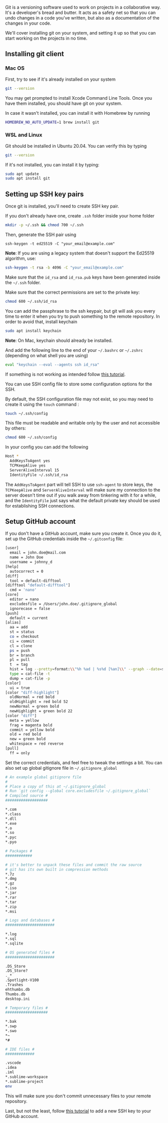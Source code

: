 Git is a versioning software used to work on projects in a collaborative way. It's a developer's bread and butter. It acts as a safety net so that you can undo changes in a code you've written, but also as a documentation of the changes in your code.

We'll cover installing git on your system, and setting it up so that you can start working on the projects in no time.

## Installing git client

### Mac OS

First, try to see if it's already installed on your system

```bash
git --version
```

You may get prompted to install Xcode Command Line Tools. Once you have them installed, you should have git on your system.

In case it wasn't installed, you can install it with Homebrew by running

```bash
HOMEBREW_NO_AUTO_UPDATE=1 brew install git
```


### WSL and Linux

Git should be installed in Ubuntu 20.04. You can verify this by typing

```bash
git --version
```

If it's not installed, you can install it by typing:

```bash
sudo apt update
sudo apt install git
```

## Setting up SSH key pairs

Once git is installed, you'll need to create SSH key pair.

If you don't already have one, create `.ssh` folder inside your home folder

```bash
mkdir -p ~/.ssh && chmod 700 ~/.ssh

```

Then, generate the SSH pair using

```
ssh-keygen -t ed25519 -C "your_email@example.com"
```

**Note**: If you are using a legacy system that doesn't support the Ed25519 algorithm, use:

```bash
ssh-keygen -t rsa -b 4096 -C "your_email@example.com"
```

Make sure that the `id_rsa` and `id_rsa.pub` keys have been generated inside the `~/.ssh` folder.

Make sure that the correct permissions are set to the private key:

```bash
chmod 600 ~/.ssh/id_rsa
```

You can add the passphrase to the ssh keypair, but git will ask you every time to enter it when you try to push something to the remote repository. In order to avoid that, install keychain

```bash
sudo apt install keychain
```

**Note**: On Mac, keychain should already be installed.

And add the following line to the end of your `~/.bashrc` or `~/.zshrc` (depending on what shell you are using)

```bash
eval "keychain --eval --agents ssh id_rsa"
```

If something is not working as intended follow [this tutorial](https://docs.github.com/en/authentication/connecting-to-github-with-ssh/generating-a-new-ssh-key-and-adding-it-to-the-ssh-agent).

You can use SSH config file to store some configuration options for the SSH.

By default, the SSH configuration file may not exist, so you may need to create it using the `touch` command :

```bash
touch ~/.ssh/config
```

This file must be readable and writable only by the user and not accessible by others:

```bash
chmod 600 ~/.ssh/config
```

In your config you can add the following

```bash
Host *
  AddKeysToAgent yes
  TCPKeepAlive yes
  ServerAliveInterval 15
  IdentityFile ~/.ssh/id_rsa
```

The `AddKeysToAgent` part will tell SSH to use `ssh-agent` to store keys, the `TCPKeepAlive` and `ServerAliveInterval` will make sure my connection to the server doesn't time out if you walk away from tinkering with it for a while, and the `IdentityFile` just says what the default private key should be used for establishing SSH connections.

## Setup GitHub account

If you don't have a GitHub account, make sure you create it. Once you do it, set up the GitHub credentials inside the `~/.gitconfig` file:

```bash
[user]
  email = john.doe@mail.com
  name = John Doe
  username = johnny_d
[help]
  autocorrect = 0
[diff]
  tool = default-difftool
[difftool "default-difftool"]
  cmd = 'nano'
[core]
  editor = nano
  excludesfile = /Users/john.doe/.gitignore_global
  ignorecase = false
[push]
  default = current
[alias]
  aa = add
  st = status
  co = checkout
  ci = commit
  cl = clone
  ps = push
  br = branch
  pl = pull
  t  = tag
  hist = log --pretty=format:\\"%h %ad | %s%d [%an]\\" --graph --date=short
  type = cat-file -t
  dump = cat-file -p
[color]
  ui = true
[color "diff-highlight"]
  oldNormal = red bold
  oldHighlight = red bold 52
  newNormal = green bold
  newHighlight = green bold 22
[color "diff"]
  meta = yellow
  frag = magenta bold
  commit = yellow bold
  old = red bold
  new = green bold
  whitespace = red reverse
[pull]
  ff = only
```

Set the correct credentials, and feel free to tweak the settings a bit. You can also set up global gitignore file in `~/.gitignore_global`

```bash
# An example global gitignore file
#
# Place a copy of this at ~/.gitignore_global
# Run `git config --global core.excludesfile ~/.gitignore_global`
# Compiled source #
###################

*.com
*.class
*.dll
*.exe
*.o
*.so
*.pyc
*.pyo

# Packages #
############

# it's better to unpack these files and commit the raw source
# git has its own built in compression methods
*.7z
*.dmg
*.gz
*.iso
*.jar
*.rar
*.tar
*.zip
*.msi

# Logs and databases #
######################

*.log
*.sql
*.sqlite

# OS generated files #
######################

.DS_Store
.DS_Store?
._*
.Spotlight-V100
.Trashes
ehthumbs.db
Thumbs.db
desktop.ini

# Temporary files #
###################

*.bak
*.swp
*.swo
*~
*#

# IDE files #
#############

.vscode
.idea
.iml
*.sublime-workspace
*.sublime-project
env
```

This will make sure you don't commit unnecessary files to your remote repository.

Last, but not the least, follow [this tutorial](https://docs.github.com/en/authentication/connecting-to-github-with-ssh/adding-a-new-ssh-key-to-your-github-account) to add a new SSH key to your GitHub account.
